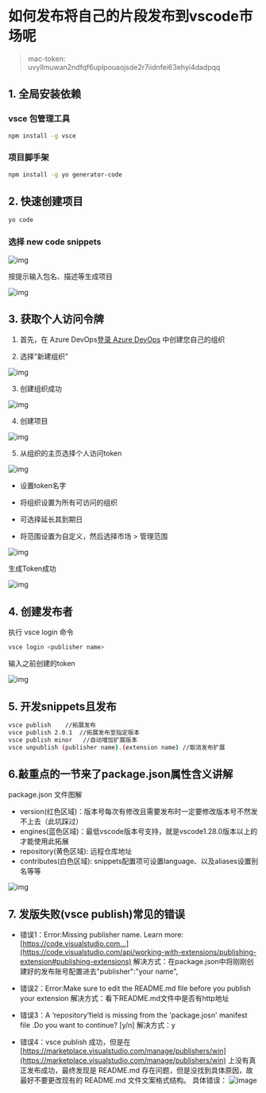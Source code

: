 # 如何发布将自己的片段发布到vscode市场呢
> mac-token: uvyllmuwan2ndfqf6uplpouaojsde2r7iidnfei63ehyi4dadpqq

## 1. 全局安装依赖

### vsce 包管理工具

```bash
npm install -g vsce
```

### 项目脚手架

```bash
npm install -g yo generator-code
```

## 2. 快速创建项目

```bash
yo code
```

### 选择 new code snippets

![img](https://p1-juejin.byteimg.com/tos-cn-i-k3u1fbpfcp/36a5f690dac34b39bbb9b6b5c644b385~tplv-k3u1fbpfcp-zoom-in-crop-mark:1304:0:0:0.awebp)

按提示输入包名、描述等生成项目

![img](https://p6-juejin.byteimg.com/tos-cn-i-k3u1fbpfcp/2e50cb2410824ec0a584bce59fdf523b~tplv-k3u1fbpfcp-zoom-in-crop-mark:1304:0:0:0.awebp)


## 3. 获取个人访问令牌

1. 首先，在 Azure DevOps[登录 Azure DevOps](https://app.vssps.visualstudio.com/_signedin) 中创建您自己的组织

2. 选择"新建组织"

![img](https://p3-juejin.byteimg.com/tos-cn-i-k3u1fbpfcp/ae0bcaa9f05d4f7c944369d6ab77d3db~tplv-k3u1fbpfcp-zoom-in-crop-mark:1304:0:0:0.awebp)

3. 创建组织成功

![img](https://p9-juejin.byteimg.com/tos-cn-i-k3u1fbpfcp/f2662959fa41418787b5e9258bf00c31~tplv-k3u1fbpfcp-zoom-in-crop-mark:1304:0:0:0.awebp)

4. 创建项目

![img](https://p9-juejin.byteimg.com/tos-cn-i-k3u1fbpfcp/67dcbdc3b7e143dea8e374b30823c5ab~tplv-k3u1fbpfcp-zoom-in-crop-mark:1304:0:0:0.awebp)

5. 从组织的主页选择个人访问token

![img](https://p9-juejin.byteimg.com/tos-cn-i-k3u1fbpfcp/ff494534ab184c5ab99bc46e0d6868a4~tplv-k3u1fbpfcp-zoom-in-crop-mark:1304:0:0:0.awebp)

- 设置token名字

- 将组织设置为所有可访问的组织

- 可选择延长其到期日

- 将范围设置为自定义，然后选择市场 > 管理范围

![img](https://p9-juejin.byteimg.com/tos-cn-i-k3u1fbpfcp/3ae59f8792264c8aa07cedb20f3e2a48~tplv-k3u1fbpfcp-zoom-in-crop-mark:1304:0:0:0.awebp)

生成Token成功

![img](https://p1-juejin.byteimg.com/tos-cn-i-k3u1fbpfcp/989a30ce65564d779d5c0985b17d08f9~tplv-k3u1fbpfcp-zoom-in-crop-mark:1304:0:0:0.awebp)

## 4. 创建发布者

执行 vsce login 命令

```bash
vsce login <publisher name>
```

输入之前创建的token

![img](https://p3-juejin.byteimg.com/tos-cn-i-k3u1fbpfcp/bcdcbed936b0495c972ec59db8280a5b~tplv-k3u1fbpfcp-zoom-in-crop-mark:1304:0:0:0.awebp)


## 5. 开发snippets且发布

```bash
vsce publish    //拓展发布
vsce publish 2.0.1  //拓展发布至指定版本
vsce publish minor   //自动增加扩展版本
vsce unpublish (publisher name).(extension name) //取消发布扩展

```

## 6.敲重点的一节来了package.json属性含义讲解

package.json 文件图解


- version(红色区域)：版本号每次有修改且需要发布时一定要修改版本号不然发不上去（此坑踩过）
- engines(蓝色区域)：最低vscode版本号支持，就是vscode1.28.0版本以上的才能使用此拓展
- repository(黄色区域): 远程仓库地址
- contributes(白色区域): snippets配置项可设置language、以及aliases设置别名等等

![img](https://p9-juejin.byteimg.com/tos-cn-i-k3u1fbpfcp/12459fa45d41450e8f1666d64eb57f26~tplv-k3u1fbpfcp-zoom-in-crop-mark:1304:0:0:0.awebp)

## 7. 发版失败(vsce publish)常见的错误

- 错误1：Error:Missing publisher name. Learn more:[https://code.visualstudio.com...](https://code.visualstudio.com/api/working-with-extensions/publishing-extension#publishing-extensions)
解决方式：在package.json中将刚刚创建好的发布账号配置进去"publisher":"your name",

- 错误2：Error:Make sure to edit the README.md file before you publish your extension
解决方式：看下README.md文件中是否有http地址

- 错误3：A ‘repository’field is missing from the 'package.josn' manifest file .Do you want to continue? [y/n]
解决方式：y

- 错误4：vsce publish 成功，但是在 [https://marketplace.visualstudio.com/manage/publishers/win](https://marketplace.visualstudio.com/manage/publishers/win) 上没有真正发布成功，最终发现是 README.md 存在问题，但是没找到具体原因，故最好不要更改现有的 README.md 文件文案格式结构。
具体错误：
![image](https://user-images.githubusercontent.com/24327880/157480093-df029c0b-727b-49de-94c2-8a0092458626.png)

